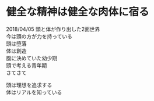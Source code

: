 # 健全な精神は健全な肉体に宿る

2018/04/05
頭と体が作り出した2面世界\
今は頭の方が力を持っている\
頭は堕落\
体は創造\
腹に決めていた幼少期\
頭で考える青年期\
さてさて

頭は理想を追求する\
体はリアルを知っている

